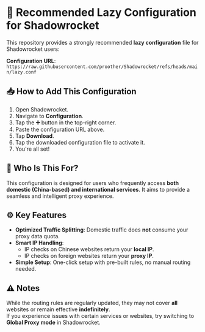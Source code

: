 # 🌟 Recommended Lazy Configuration for Shadowrocket

This repository provides a strongly recommended **lazy configuration** file for Shadowrocket users:

**Configuration URL**:  
`https://raw.githubusercontent.com/proother/Shadowrocket/refs/heads/main/lazy.conf`

## 📥 How to Add This Configuration

1. Open Shadowrocket.
2. Navigate to **Configuration**.
3. Tap the **➕** button in the top-right corner.
4. Paste the configuration URL above.
5. Tap **Download**.
6. Tap the downloaded configuration file to activate it.
7. You're all set!

## 🎯 Who Is This For?

This configuration is designed for users who frequently access **both domestic (China-based) and international services**. It aims to provide a seamless and intelligent proxy experience.

## ⚙️ Key Features

- **Optimized Traffic Splitting**: Domestic traffic does **not** consume your proxy data quota.
- **Smart IP Handling**:  
  - IP checks on Chinese websites return your **local IP**.  
  - IP checks on foreign websites return your **proxy IP**.
- **Simple Setup**: One-click setup with pre-built rules, no manual routing needed.

## ⚠️ Notes

While the routing rules are regularly updated, they may not cover **all** websites or remain effective **indefinitely**.  
If you experience issues with certain services or websites, try switching to **Global Proxy mode** in Shadowrocket.
